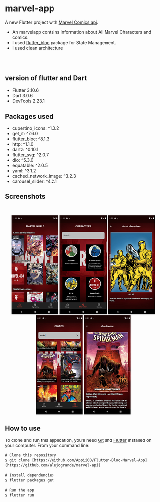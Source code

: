 # marvel-app

A new Flutter project with [Marvel Comics api](https://developer.marvel.com/).

- An marvelapp contains information about All Marvel Characters and comics.
- I used [flutter_bloc](https://pub.dev/packages/flutter_bloc) package for State Management.
- I used clean architecture


</br>
</br>

## version of flutter and Dart
 - Flutter 3.10.6 
 - Dart 3.0.6 
 - DevTools 2.23.1

## Packages used
  - cupertino_icons: ^1.0.2
  - get_it: ^7.6.0
  - flutter_bloc: ^8.1.3
  - http: ^1.1.0
  - dartz: ^0.10.1
  - flutter_svg: ^2.0.7
  - dio: ^5.3.0
  - equatable: ^2.0.5
  - yaml: ^3.1.2
  - cached_network_image: ^3.2.3
  - carousel_slider: ^4.2.1


## Screenshots

<br>
<p align="center">
<img src="screenshot/screenshot_1690543233.png" width="30%">
<img src="screenshot/screenshot_1690543242.png" width="30%">
<img src="screenshot/screenshot_1690543249.png" width="30%">
<img src="screenshot/screenshot_1690543273.png" width="30%">
<img src="screenshot/screenshot_1690543282.png" width="30%">
  
</p>

## How to use

To clone and run this application, you'll need [Git](https://git-scm.com/downloads) and [Flutter](https://flutter.dev/docs/get-started/install) installed on your computer. From your command line:

```
# Clone this repository
$ git clone [https://github.com/Appii00/Flutter-Bloc-Marvel-App](https://github.com/alejogrande/marvel-api)

# Install dependencies
$ flutter packages get

# Run the app
$ flutter run
```
